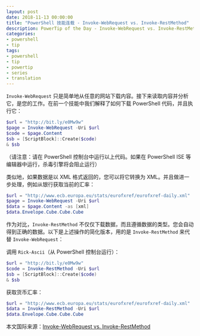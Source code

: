 ```yaml
---
layout: post
date: 2018-11-13 00:00:00
title: "PowerShell 技能连载 - Invoke-WebRequest vs. Invoke-RestMethod"
description: PowerTip of the Day - Invoke-WebRequest vs. Invoke-RestMethod
categories:
- powershell
- tip
tags:
- powershell
- tip
- powertip
- series
- translation
---
```

`Invoke-WebRequest` 只是简单地从任意的网站下载内容。接下来读取内容并分析它，是您的工作。在前一个技能中我们解释了如何下载 PowerShell 代码，并且执行它：

```powershell
$url = "http://bit.ly/e0Mw9w"
$page = Invoke-WebRequest -Uri $url
$code = $page.Content
$sb = [ScriptBlock]::Create($code)
& $sb
```

（请注意：请在 PowerShell 控制台中运行以上代码。如果在 PowerShell ISE 等编辑器中运行，杀毒引擎将会阻止运行）

类似地，如果数据是以 XML 格式返回的，您可以将它转换为 XML。并且做进一步处理，例如从银行获取当前的汇率：

```powershell
$url = "http://www.ecb.europa.eu/stats/eurofxref/eurofxref-daily.xml"
$page = Invoke-WebRequest -Uri $url
$data = $page.Content -as [xml]
$data.Envelope.Cube.Cube.Cube
```

作为对比，`Invoke-RestMethod` 不仅仅下载数据，而且遵循数据的类型。您会自动得到正确的数据。以下是上述操作的简化版本，用的是 `Invoke-RestMethod` 来代替 `Invoke-WebRequest`：

调用 `Rick-Ascii`（从 PowerShell 控制台运行）：

```powershell
$url = "http://bit.ly/e0Mw9w"
$code = Invoke-RestMethod -Uri $url
$sb = [ScriptBlock]::Create($code)
& $sb
```

获取货币汇率：

```powershell
$url = "http://www.ecb.europa.eu/stats/eurofxref/eurofxref-daily.xml"
$data = Invoke-RestMethod -Uri $url
$data.Envelope.Cube.Cube.Cube
```

<!--more-->
本文国际来源：[Invoke-WebRequest vs. Invoke-RestMethod](https://community.idera.com/database-tools/powershell/powertips/b/tips/posts/invoke-webrequest-vs-invoke-restmethod)
